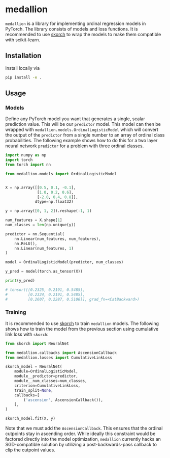 # medallion

`medallion` is a library for implementing ordinal regression models in PyTorch. The library consists of models and loss functions. It is recommended to use [skorch](http://skorch.readthedocs.io/) to wrap the models to make them compatible with scikit-learn.

## Installation

Install locally via

```bash
pip install -e .
```

## Usage

### Models

Define any PyTorch model you want that generates a single, scalar prediction value. This will be our `predictor` model. This model can then be wrapped with `medallion.models.OrdinalLogisticModel` which will convert the output of the `predictor` from a single number to an array of ordinal class probabilities. The following example shows how to do this for a two layer neural network `predictor` for a problem with three ordinal classes.

```python
import numpy as np
import torch
from torch import nn

from medallion.models import OrdinalLogisticModel


X = np.array([[0.5, 0.1, -0.1],
              [1.0, 0.2, 0.6],
              [-2.0, 0.4, 0.8]],
             dtype=np.float32)

y = np.array([0, 1, 2]).reshape(-1, 1)

num_features = X.shape[1]
num_classes = len(np.unique(y))

predictor = nn.Sequential(
    nn.Linear(num_features, num_features),
    nn.ReLU(),
    nn.Linear(num_features, 1)
)

model = OrdinalLogisticModel(predictor, num_classes)

y_pred = model(torch.as_tensor(X))

print(y_pred)

# tensor([[0.2325, 0.2191, 0.5485],
#         [0.2324, 0.2191, 0.5485],
#         [0.2607, 0.2287, 0.5106]], grad_fn=<CatBackward>)

```

### Training

It is recommended to use [skorch](http://skorch.readthedocs.io/) to train `medallion` models. The following shows how to train the model from the previous section using cumulative link loss with `skorch`:

```python
from skorch import NeuralNet

from medallion.callbacks import AscensionCallback
from medallion.losses import CumulativeLinkLoss

skorch_model = NeuralNet(
    module=OrdinalLogisticModel,
    module__predictor=predictor,
    module__num_classes=num_classes,
    criterion=CumulativeLinkLoss,
    train_split=None,
    callbacks=[
        ('ascension', AscensionCallback()),
    ],
)

skorch_model.fit(X, y)

```

Note that we must add the `AscensionCallback`. This ensures that the ordinal cutpoints stay in ascending order. While ideally this constraint would be factored directly into the model optimization, `medallion` currently hacks an SGD-compatible solution by utilizing a post-backwards-pass callback to clip the cutpoint values.

